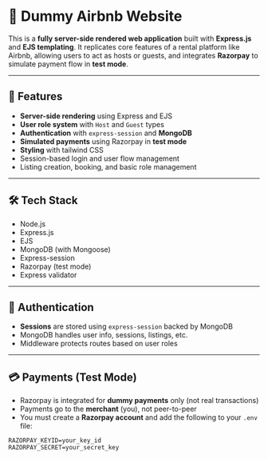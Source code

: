 # 🏡 Dummy Airbnb Website

This is a **fully server-side rendered web application** built with **Express.js** and **EJS templating**. It replicates core features of a rental platform like Airbnb, allowing users to act as hosts or guests, and integrates **Razorpay** to simulate payment flow in **test mode**.

---

## 🚀 Features

- **Server-side rendering** using Express and EJS  
- **User role system** with `Host` and `Guest` types  
- **Authentication** with `express-session` and **MongoDB**  
- **Simulated payments** using Razorpay in **test mode** 
- **Styling**  with tailwind CSS
- Session-based login and user flow management  
- Listing creation, booking, and basic role management  

---

## 🛠 Tech Stack

- Node.js  
- Express.js  
- EJS  
- MongoDB (with Mongoose)  
- Express-session  
- Razorpay (test mode)
- Express validator

---

## 🔐 Authentication

- **Sessions** are stored using `express-session` backed by MongoDB  
- MongoDB handles user info, sessions, listings, etc.  
- Middleware protects routes based on user roles  

---

## 💳 Payments (Test Mode)

- Razorpay is integrated for **dummy payments** only (not real transactions)
- Payments go to the **merchant** (you), not peer-to-peer  
- You must create a **Razorpay account** and add the following to your `.env` file:

```env
RAZORPAY_KEYID=your_key_id
RAZORPAY_SECRET=your_secret_key
